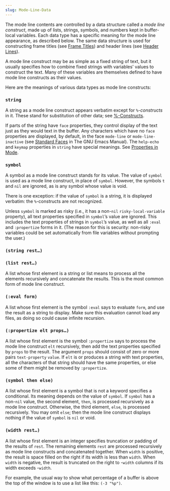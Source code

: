 ```yaml
---
slug: Mode-Line-Data
---
```


The mode line contents are controlled by a data structure called a *mode line construct*, made up of lists, strings, symbols, and numbers kept in buffer-local variables. Each data type has a specific meaning for the mode line appearance, as described below. The same data structure is used for constructing frame titles (see [Frame Titles](/docs/elisp/Frame-Titles)) and header lines (see [Header Lines](/docs/elisp/Header-Lines)).

A mode line construct may be as simple as a fixed string of text, but it usually specifies how to combine fixed strings with variables’ values to construct the text. Many of these variables are themselves defined to have mode line constructs as their values.

Here are the meanings of various data types as mode line constructs:

### `string`

A string as a mode line construct appears verbatim except for *`%`-constructs* in it. These stand for substitution of other data; see [%-Constructs](/docs/elisp/g_t_0025_002dConstructs).

If parts of the string have `face` properties, they control display of the text just as they would text in the buffer. Any characters which have no `face` properties are displayed, by default, in the face `mode-line` or `mode-line-inactive` (see [Standard Faces](https://www.gnu.org/software/emacs/manual/html_mono/emacs.html#Standard-Faces) in The GNU Emacs Manual). The `help-echo` and `keymap` properties in `string` have special meanings. See [Properties in Mode](/docs/elisp/Properties-in-Mode).

### `symbol`

A symbol as a mode line construct stands for its value. The value of `symbol` is used as a mode line construct, in place of `symbol`. However, the symbols `t` and `nil` are ignored, as is any symbol whose value is void.

There is one exception: if the value of `symbol` is a string, it is displayed verbatim: the `%`-constructs are not recognized.

Unless `symbol` is marked as risky (i.e., it has a non-`nil` `risky-local-variable` property), all text properties specified in `symbol`’s value are ignored. This includes the text properties of strings in `symbol`’s value, as well as all `:eval` and `:propertize` forms in it. (The reason for this is security: non-risky variables could be set automatically from file variables without prompting the user.)

### `(string rest…)`

### `(list rest…)`

A list whose first element is a string or list means to process all the elements recursively and concatenate the results. This is the most common form of mode line construct.

### `(:eval form)`

A list whose first element is the symbol `:eval` says to evaluate `form`, and use the result as a string to display. Make sure this evaluation cannot load any files, as doing so could cause infinite recursion.

### `(:propertize elt props…)`

A list whose first element is the symbol `:propertize` says to process the mode line construct `elt` recursively, then add the text properties specified by `props` to the result. The argument `props` should consist of zero or more pairs `text-property` `value`. If `elt` is or produces a string with text properties, all the characters of that string should have the same properties, or else some of them might be removed by `:propertize`.

### `(symbol then else)`

A list whose first element is a symbol that is not a keyword specifies a conditional. Its meaning depends on the value of `symbol`. If `symbol` has a non-`nil` value, the second element, `then`, is processed recursively as a mode line construct. Otherwise, the third element, `else`, is processed recursively. You may omit `else`; then the mode line construct displays nothing if the value of `symbol` is `nil` or void.

### `(width rest…)`

A list whose first element is an integer specifies truncation or padding of the results of `rest`. The remaining elements `rest` are processed recursively as mode line constructs and concatenated together. When `width` is positive, the result is space filled on the right if its width is less than `width`. When `width` is negative, the result is truncated on the right to -`width` columns if its width exceeds -`width`.

For example, the usual way to show what percentage of a buffer is above the top of the window is to use a list like this: `(-3 "%p")`.
